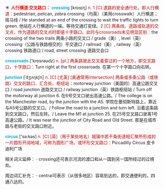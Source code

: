 ☀ <font color="red">**人行横道 交叉路口：**</font>
<font color="sky blue">**crossing**</font> [krɒsɪŋ] 
<font color="#c00000">n. 1 [C] 道路的安全通行处，即人行横道：</font>pedestrian, pelican, zebra crossing（均英）（美用crosswalk）人行横道；斑马线 / He standed at an end of the crossing to wait the traffic lights to turn green. 他站在人行横道的一端，等待交通灯变绿。<font color="#c00000">2 [C] 两条线、道路或轨道的交叉点，作为道路的交叉点时即是十字路口。此时与crossroads未见明显区别：</font>the crossing of the two trails 两条小路的交叉口 / grade（美）, level（英）crossing（公路与铁路相交的）平交道口 / railroad（美）, railway（英）crossing 铁路道口 / road, street crossing 道路交会口

<font color="sky blue">**crossroads**</font> ['krɒsrəʊdz] 
<font color="#c00000">n. [pl.] 两条路彼此交叉着穿过的一个地方，即交叉路口，十字路口：</font>Turn right at the first crossroads. 在第一个十字路口向右转。
           
<font color="sky blue">**junction**</font> [ˈdʒʌŋkʃn]
<font color="#c00000">n. [C] [尤英] [美通常用intersection] 两条或多条公路（或铁路）交叉的路口、汇合处、枢纽站：</font>motorway junction（美国的）高速公路交叉口 / road junction 道路交叉口 / railway junction（英）铁路枢纽站 / Turn off the motorway at junction 6. 在6号交叉口驶出高速公路。/ The college is on the Manchester road, by the junction with the A5. 学院在曼彻斯特路上，靠近与A5号公路的交叉口。/ Follow the road to a junction and turn left. 沿着这条路到交叉路口，然后左转。/ Leave the M1 at junction 25. 在25号交叉路口驶离1号高速公路。/ It was near the junction of City Road and Old Street. 那是在城市路与老街的交叉路口附近。

<font color="sky blue">**circus**</font> ['sə:kəs] 
<font color="#c00000">n. [C] [英]（用于某些地名）城镇中若干条街道相汇聚所形成的一片圆形开阔地域，可称为圆形广场，或环形交叉路口：</font>Piccadilly Circus 皮卡迪利广场

相关词义延伸：
· crossing还可表示河流的渡口和从一国到另一国所经过的过境处。

周边词汇补充：
· central可表示（从很多地区）容易到达的，即交通便利的，四通八达的。


